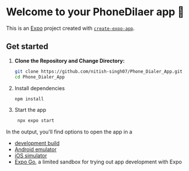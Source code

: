 # Welcome to your PhoneDilaer app 👋

This is an [Expo](https://expo.dev) project created with [`create-expo-app`](https://www.npmjs.com/package/create-expo-app).



## Get started

1. **Clone the Repository and Change Directory:**

   ```bash
   git clone https://github.com/nitish-singh07/Phone_Dialer_App.git
   cd Phone_Dialer_App
   ```

1. Install dependencies

   ```bash
   npm install
   ```

2. Start the app

   ```bash
    npx expo start
   ```

In the output, you'll find options to open the app in a

- [development build](https://docs.expo.dev/develop/development-builds/introduction/)
- [Android emulator](https://docs.expo.dev/workflow/android-studio-emulator/)
- [iOS simulator](https://docs.expo.dev/workflow/ios-simulator/)
- [Expo Go](https://expo.dev/go), a limited sandbox for trying out app development with Expo


